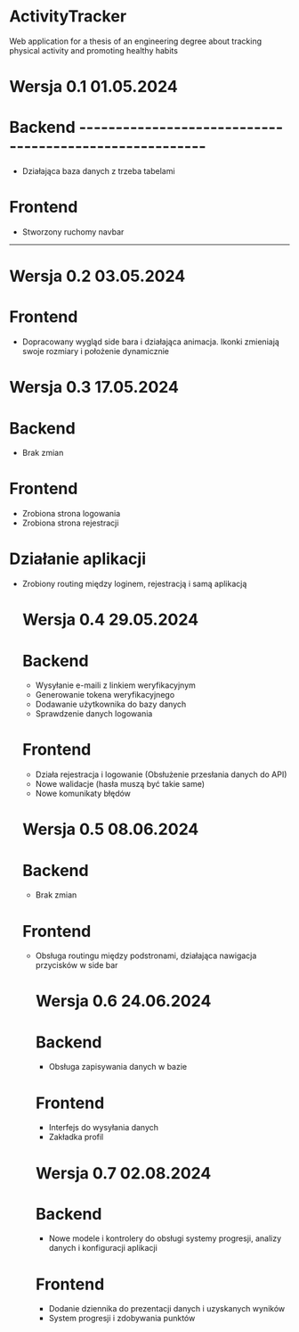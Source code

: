 # ActivityTracker
Web application for a thesis of an engineering degree about tracking physical activity and promoting healthy habits

# Wersja 0.1 01.05.2024
# Backend -------------------------------------------------------
- Działająca baza danych z trzeba tabelami
# Frontend
- Stworzony ruchomy navbar
- ----------------------------------------------------------------------

# Wersja 0.2 03.05.2024
# Frontend
- Dopracowany wygląd side bara i działająca animacja. Ikonki zmieniają swoje rozmiary i położenie dynamicznie

# Wersja 0.3 17.05.2024
# Backend
- Brak zmian
# Frontend
- Zrobiona strona logowania
- Zrobiona strona rejestracji
# Działanie aplikacji
- Zrobiony routing między loginem, rejestracją i samą aplikacją

  # Wersja 0.4 29.05.2024
  # Backend
  - Wysyłanie e-maili z linkiem weryfikacyjnym
  - Generowanie tokena weryfikacyjnego
  - Dodawanie użytkownika do bazy danych
  - Sprawdzenie danych logowania
  # Frontend
  - Działa rejestracja i logowanie (Obsłużenie przesłania danych do API)
  - Nowe walidacje (hasła muszą być takie same)
  - Nowe komunikaty błędów

   # Wersja 0.5 08.06.2024
  # Backend
  - Brak zmian
  # Frontend
  - Obsługa routingu między podstronami, działająca nawigacja przycisków w side bar
 
    # Wersja 0.6 24.06.2024
    # Backend
    - Obsługa zapisywania danych w bazie
    # Frontend
    - Interfejs do wysyłania danych
    - Zakładka profil

    # Wersja 0.7 02.08.2024
    # Backend
    - Nowe modele i kontrolery do obsługi systemy progresji, analizy danych i konfiguracji aplikacji
    # Frontend
    - Dodanie dziennika do prezentacji danych i uzyskanych wyników
    - System progresji i zdobywania punktów
